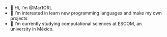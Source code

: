 - 👋 Hi, I’m @Mar1ORL
- 👀 I’m interested in learn new programming languages and make my own projects 
- 🌱 I’m currently studying computational sciences at ESCOM, an university in México.


